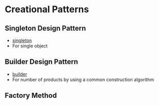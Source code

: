 # Creational Patterns

## Singleton Design Pattern
* [singleton](./code/singleton/singleton.go)
* For single object

## Builder Design Pattern
* [builder](./code/builder/builder.go)
* For number of products by using a common construction algorithm

## Factory Method
